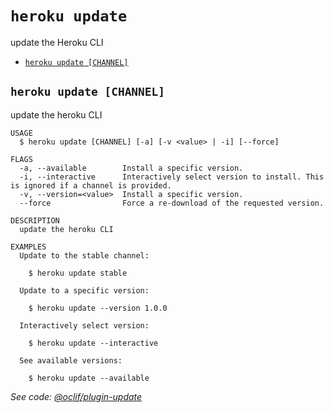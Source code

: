 `heroku update`
===============

update the Heroku CLI

* [`heroku update [CHANNEL]`](#heroku-update-channel)

## `heroku update [CHANNEL]`

update the heroku CLI

```
USAGE
  $ heroku update [CHANNEL] [-a] [-v <value> | -i] [--force]

FLAGS
  -a, --available        Install a specific version.
  -i, --interactive      Interactively select version to install. This is ignored if a channel is provided.
  -v, --version=<value>  Install a specific version.
  --force                Force a re-download of the requested version.

DESCRIPTION
  update the heroku CLI

EXAMPLES
  Update to the stable channel:

    $ heroku update stable

  Update to a specific version:

    $ heroku update --version 1.0.0

  Interactively select version:

    $ heroku update --interactive

  See available versions:

    $ heroku update --available
```

_See code: [@oclif/plugin-update](https://github.com/oclif/plugin-update/blob/v3.1.10/src/commands/update.ts)_
